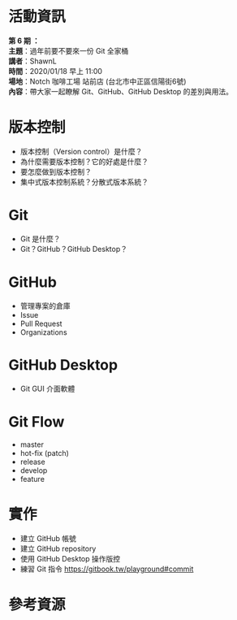 # 活動資訊

**第 6 期 ：**<br>
**主題**：過年前要不要來一份 Git 全家桶<br>
**講者**：ShawnL<br>
**時間**：2020/01/18 早上 11:00<br>
**場地**：Notch 咖啡工場 站前店 (台北市中正區信陽街6號) <br>
**內容**：帶大家一起瞭解 Git、GitHub、GitHub Desktop 的差別與用法。 <br>

# 版本控制
- 版本控制（Version control）是什麼？
- 為什麼需要版本控制？它的好處是什麼？
- 要怎麼做到版本控制？
- 集中式版本控制系統？分散式版本系統？

# Git
- Git 是什麼？
- Git？GitHub？GitHub Desktop？

# GitHub
- 管理專案的倉庫
- Issue
- Pull Request
- Organizations

# GitHub Desktop
- Git GUI 介面軟體

# Git Flow
- master
- hot-fix (patch)
- release
- develop
- feature


# 實作
- 建立 GitHub 帳號
- 建立 GitHub repository
- 使用 GitHub Desktop 操作版控
- 練習 Git 指令 https://gitbook.tw/playground#commit 


# 參考資源
